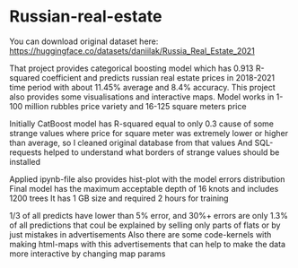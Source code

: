 # Russian-real-estate
You can download original dataset here:
https://huggingface.co/datasets/daniilak/Russia_Real_Estate_2021

That project provides categorical boosting model which has 0.913 R-squared coefficient and predicts russian real estate prices in 2018-2021 time period with about 11.45% average and 8.4% accuracy. This project also provides some visualisations and interactive maps. Model works in 1-100 million rubbles price variety and 16-125 square meters price 

Initially CatBoost model has R-squared equal to only 0.3 cause of some strange values where price for square meter was extremely lower or higher than average, so I cleaned original database from that values
And SQL-requests helped to understand what borders of strange values should be installed

Applied ipynb-file also provides hist-plot with the model errors distribution
Final model has the maximum acceptable depth of 16 knots and includes 1200 trees 
It has 1 GB size and required 2 hours for training

1/3 of all predicts have lower than 5% error, and 30%+ errors are only 1.3% of all predictions that coul be explained by selling only parts of flats or by just mistakes in advertisements
Also there are some code-kernels with making html-maps with this advertisements that can help to make the data more interactive by changing map params
